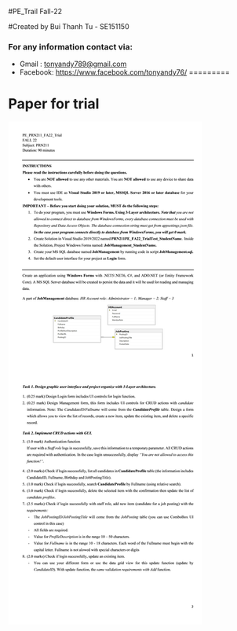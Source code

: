 #PE_Trail Fall-22

#Created by Bui Thanh Tu - SE151150

### For any information contact via:
* Gmail : tonyandy789@gmail.com 
* Facebook: https://www.facebook.com/tonyandy76/
=========
# Paper for trial
![Paper for trial](https://github.com/tonyandy5630/pe-trial-job-management-app/blob/main/final_paper.jpg)


